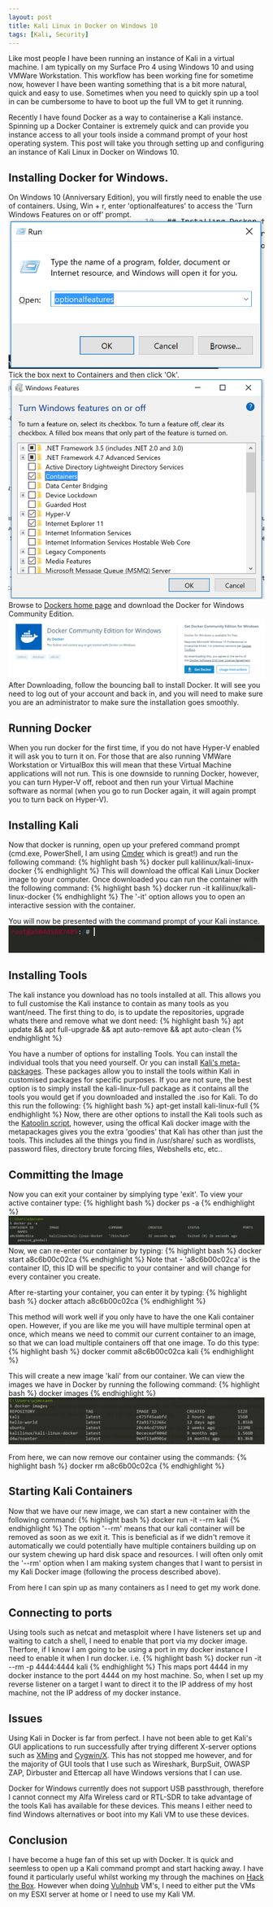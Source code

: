 ```yaml
---
layout: post
title: Kali Linux in Docker on Windows 10
tags: [Kali, Security]
---
```

Like most people I have been running an instance of Kali in a virtual machine. I am typically on my Surface Pro 4 using Windows 10 and using VMWare Workstation. This workflow has been working fine for sometime now, however I have been wanting something that is a bit more natural, quick and easy to use. Sometimes when you need to quickly spin up a tool in can be cumbersome to have to boot up the full VM to get it running. 

Recently I have found Docker as a way to containerise a Kali instance. Spinning up a Docker Container is extremely quick and can provide you instance access to all your tools inside a command prompt of your host operating system. This post will take you through setting up and configuring an instance of Kali Linux in Docker on Windows 10.

## Installing Docker for Windows.
On Windows 10 (Anniversary Edition), you will firstly need to enable the use of containers. Using, Win + r, enter 'optionalfeatures' to access the 'Turn Windows Features on or off' prompt. 
![](/img/kali-docker/optionalfeatures.PNG)
Tick the box next to Containers and then click 'Ok'.
![](/img/kali-docker/features.PNG)
Browse to [Dockers home page](https://www.docker.com/) and download the Docker for Windows Community Edition.
![](/img/kali-docker/docker.PNG)
After Downloading, follow the bouncing ball to install Docker. It will see you need to log out of your account and back in, and you will need to make sure you are an administrator to make sure the installation goes smoothly.

## Running Docker
When you run docker for the first time, if you do not have Hyper-V enabled it will ask you to turn it on. For those that are also running VMWare Workstation or VirtualBox this will mean that these Virtual Machine applications will not run. This is one downside to running Docker, however, you can turn Hyper-V off, reboot and then run your Virtual Machine software as normal (when you go to run Docker again, it will again prompt you to turn back on Hyper-V). 

## Installing Kali
Now that docker is running, open up your prefered command prompt (cmd.exe, PowerShell, I am using [Cmder](cmder.net/) which is great!) and run the following command:
{% highlight bash %}
docker pull kalilinux/kali-linux-docker
{% endhighlight %}
This will download the offical Kali Linux Docker image to your computer. Once downloaded you can run the container with the following command:
{% highlight bash %}
docker run -it kalilinux/kali-linux-docker
{% endhighlight %}
The '-it' option allows you to open an interactive session with the container. 

You will now be presented with the command prompt of your Kali instance.
![](/img/kali-docker/kali-prompt.PNG)

## Installing Tools
The kali instance you download has no tools installed at all. This allows you to full customise the Kali instance to contain as many tools as you want/need. The first thing to do, is to update the repositories, upgrade whats there and remove what we dont need: 
{% highlight bash %}
apt update && apt full-upgrade && apt auto-remove && apt auto-clean
{% endhighlight %}

You have a number of options for installing Tools. You can install the individual tools that you need yourself. Or you can install [Kali's meta-packages](https://www.kali.org/news/kali-linux-metapackages/). These packages allow you to install the tools within Kali in customised packages for specific purposes. If you are not sure, the best option is to simply install the kali-linux-full package as it contains all the tools you would get if you downloaded and installed the .iso for Kali. To do this run the following:
{% highlight bash %}
apt-get install kali-linux-full
{% endhighlight %}
Now, there are other options to install the Kali tools such as the [Katoolin script](https://github.com/LionSec/katoolin), however, using the offical Kali docker image with the metapackages gives you the extra 'goodies' that Kali has other than just the tools. This includes all the things you find in /usr/share/ such as wordlists, password files, directory brute forcing files, Webshells etc, etc..

## Committing the Image
Now you can exit your container by simplying type 'exit'. To view your active container type: 
{% highlight bash %}
docker ps -a
{% endhighlight %}
![](/img/kali-docker/docker-ps.PNG)
Now, we can re-enter our container by typing: 
{% highlight bash %}
docker start a8c6b00c02ca
{% endhighlight %}
Note that - 'a8c6b00c02ca' is the container ID, this ID will be specific to your container and will change for every container you create. 

After re-starting your container, you can enter it by typing: 
{% highlight bash %}
docker attach a8c6b00c02ca
{% endhighlight %}

This method will work well if you only have to have the one Kali container open. However, if you are like me you will have multiple terminal open at once, which means we need to commit our current container to an image, so that we can load multiple containers off that one image. To do this type: 
{% highlight bash %}
docker commit a8c6b00c02ca kali
{% endhighlight %}

This will create a new image 'kali' from our container. We can view the images we have in Docker by running the following command:
{% highlight bash %}
docker images
{% endhighlight %}
![](/img/kali-docker/images.PNG)


From here, we can now remove our container using the commands:
{% highlight bash %}
docker rm a8c6b00c02ca
{% endhighlight %}

## Starting Kali Containers
Now that we have our new image, we can start a new container with the following command:
{% highlight bash %}
docker run -it --rm kali
{% endhighlight %}
The option '--rm' means that our kali container will be removed as soon as we exit it. This is beneficial as if we didn't remove it automatically we could potentially have multiple containers building up on our system chewing up hard disk space and resources. I will often only omit the '--rm' option when I am making system changes that I want to persist in my Kali Docker image (following the process described above). 

From here I can spin up as many containers as I need to get my work done. 

## Connecting to ports
Using tools such as netcat and metasploit where I have listeners set up and waiting to catch a shell, I need to enable that port via my docker image. Therfore, if I know I am going to be using a port in my docker instance I need to enable it when I run docker. i.e.
{% highlight bash %}
docker run -it --rm -p 4444:4444 kali
{% endhighlight %}
This maps port 4444 in my docker instance to the port 4444 on my host machine. So, when I set up my reverse listener on a target I want to direct it to the IP address of my host machine, not the IP address of my docker instance. 

## Issues
Using Kali in Docker is far from perfect. I have not been able to get Kali's GUI applications to run successfully after trying different X-server options such as [XMing](https://stackoverflow.com/questions/40024892/windows-10-docker-host-display-gui-application-from-linux-container) and [Cygwin/X](https://manomarks.github.io/2015/12/03/docker-gui-windows.html). This has not stopped me however, and for the majority of GUI tools that I use such as Wireshark, BurpSuit, OWASP ZAP, Dirbuster and Ettercap all have Windows versions that I can use. 

Docker for Windows currently does not support USB passthrough, therefore I cannot connect my Alfa Wireless card or RTL-SDR to take advantage of the tools Kali has available for these devices. This means I either need to find Windows alternatives or boot into my Kali VM to use these devices.

## Conclusion
I have become a huge fan of this set up with Docker. It is quick and seemless to open up a Kali command prompt and start hacking away. I have found it particularly useful whilst working my through the machines on [Hack the Box](https://www.hackthebox.eu/). However when doing [Vulnhub](https://www.vulnhub.com/) VM's, I need to either put the VMs on my ESXI server at home or I need to use my Kali VM. 
